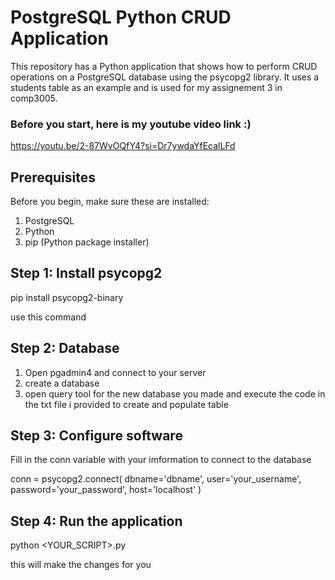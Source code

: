 # PostgreSQL Python CRUD Application
This repository has a Python application that shows how to perform CRUD operations on a PostgreSQL database using the psycopg2 library. It uses a students table as an example and is used for my assignement 3 in comp3005.

### Before you start, here is my youtube video link :)
https://youtu.be/2-87WvOQfY4?si=Dr7ywdaYfEcalLFd

## Prerequisites
Before you begin, make sure these are installed:

1. PostgreSQL
2. Python 
3. pip (Python package installer)

## Step 1: Install psycopg2
pip install psycopg2-binary

use this command

## Step 2: Database
1. Open pgadmin4 and connect to your server
2. create a database
3. open query tool for the new database you made and execute the code in the txt 
   file i provided to create and populate table

## Step 3: Configure software
Fill in the conn variable with your imformation to connect to the database

conn = psycopg2.connect(
    dbname='dbname', 
    user='your_username', 
    password='your_password', 
    host='localhost'
)


## Step 4: Run the application

python <YOUR_SCRIPT>.py

this will make the changes for you

